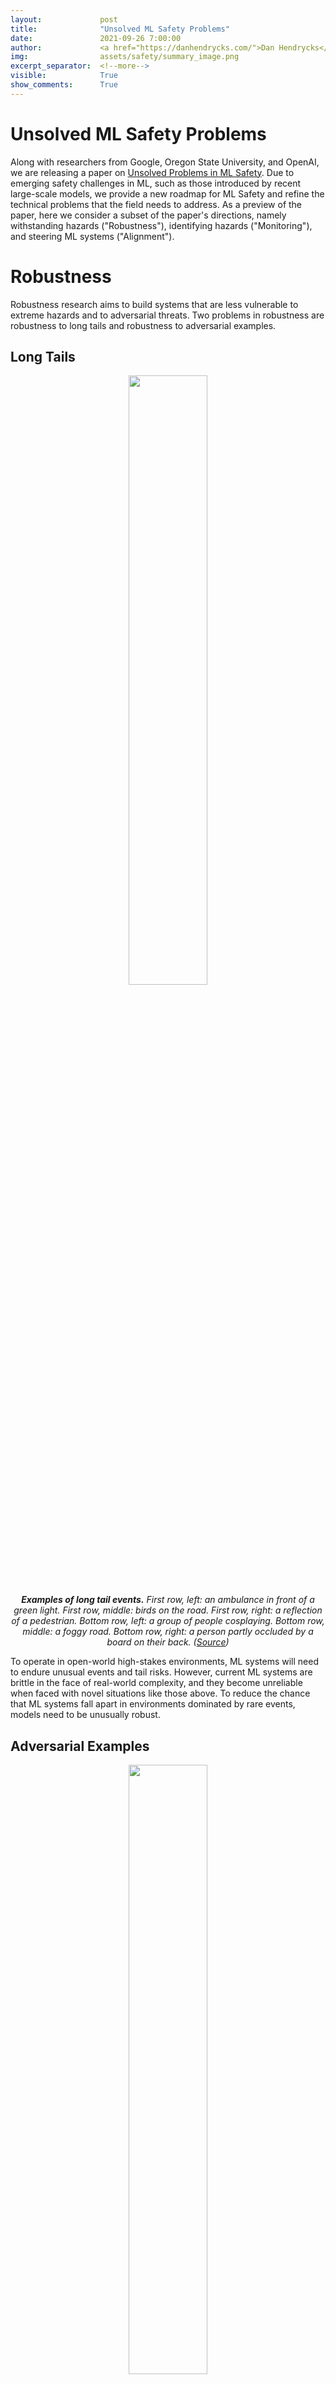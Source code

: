 ```yaml
---
layout:             post
title:              "Unsolved ML Safety Problems"
date:               2021-09-26 7:00:00
author:             <a href="https://danhendrycks.com/">Dan Hendrycks</a>
img:                assets/safety/summary_image.png
excerpt_separator:  <!--more-->
visible:            True
show_comments:      True
---
```


<meta name="twitter:title" content="Unsolved ML Safety Problems">
<meta name="twitter:card" content="summary_image">
<meta name="twitter:image" content="https://bair.berkeley.edu/static/blog/safety/summary_image.png">

# Unsolved ML Safety Problems


Along with researchers from Google, Oregon State University, and OpenAI, we are releasing a paper on [Unsolved Problems in ML Safety](https://arxiv.org/abs/2109.?????).
Due to emerging safety challenges in ML, such as those introduced by recent large-scale models, we provide a new roadmap for ML Safety and refine the technical problems that the field needs to address.
As a preview of the paper, here we consider a subset of the paper's directions, namely withstanding hazards ("Robustness"), identifying hazards ("Monitoring"), and steering ML systems ("Alignment").


# Robustness
Robustness research aims to build systems that are less vulnerable to extreme hazards and to adversarial threats. Two problems in robustness are robustness to long tails and robustness to adversarial examples.

## Long Tails

<p style="text-align:center;">
<img src="https://bair.berkeley.edu/static/blog/safety/long_tail.png" width="50%">
<br />
  <i> <b>Examples of long tail events.</b> First row, left: an ambulance in front of a green light. First row, middle: birds on the road. First row, right: a reflection of a pedestrian. Bottom row, left: a group of people cosplaying. Bottom row, middle: a foggy road. Bottom row, right: a person partly occluded by a board on their back. (<a href="https://www.youtube.com/watch?v=Q0nGo2-y0xY">Source</a>)
 </i></p>


To operate in open-world high-stakes environments, ML systems will need to endure unusual events and tail risks. However, current ML systems are brittle in the face of real-world complexity, and they become unreliable when faced with novel situations like those above. To
reduce the chance that ML systems fall apart in environments dominated by rare events, models need to be unusually robust.

## Adversarial Examples

<p style="text-align:center;">
<img src="https://bair.berkeley.edu/static/blog/safety/adversarial.png" width="50%">
<br />
<i> <b>Adversarial perturbations.</b> An example of an input image altered by an adversarial perturbation. After the adversarial perturbation, the neural network makes a high confidence mistake. (<a href="https://openai.com/blog/adversarial-example-research/">Source</a>) </i>
</p>


Adversaries can easily manipulate vulnerabilities in ML systems and cause them to make mistakes. As shown above, carefully crafted small perturbations are enough to break ML systems. In the paper, we focus on this problem but also suggest that researchers consider more realistic settings, like when attackers can create perceptible images or when attack specifications are not known beforehand.


# Monitoring
Monitoring research aims to create tools and features that help human operators identify hazards and inspect ML systems. Two problems in monitoring are anomaly detection and backdoor detection. This list is nonexhaustive, and we include other problems in the paper including calibration, honest outputs, and detecting emergent capabilities.

## Anomaly Detection

<p style="text-align:center;">
<img src="https://bair.berkeley.edu/static/blog/safety/anomaly.png" width="50%">
<br />
<i> <b>Anomaly detection.</b> On the left is a usual image which belongs to an ImageNet class, so the ImageNet classifier knows how to handle the image. On the right is an anomalous image which does not belong to any ImageNet class. Nonetheless, the model classifies the image with high confidence.</i>
</p>

 
Anomaly detectors can warn human operators of potential hazards, and this can help them reduce their exposure to hazards. For example, anomaly detectors can help detect malicious uses of ML systems or flag novel examples for human review. However, deep learning-based anomaly detectors are not highly reliable, as shown in the figure above.


## Backdoors

<p style="text-align:center;">
<img src="https://bair.berkeley.edu/static/blog/safety/backdoors.png" width="50%">
<br />
  <i> <b> Backdoors.</b> Depicted is a backdoored facial recognition system that gates building access. The backdoor could be triggered by a specific unique item chosen by an adversary, such as a pair of glasses. If the adversary wears that specific pair of glasses, the backdoored facial recognition will allow the adversary in the building. (<a href="https://arxiv.org/abs/2007.10760">Source</a>)</i>
</p>


ML systems risk carrying backdoors. Backdoored models behave correctly and benignly in almost all scenarios, but in particular circumstances chosen by the adversary, they have been taught to behave incorrectly. Models trained on massive datasets scraped from online are increasingly likely to be trained on poisoned data and thereby have backdoors injected. Moreover, downstream models are increasingly obtained by a single upstream foundation model, so a single backdoored system could render backdoors commonplace.


# Alignment
Alignment research aims to create safe ML system objectives and have them safely pursued. Two problems in alignment are value learning and proxy gaming, but the paper includes many additional problems.

## Value Learning

<p style="text-align:center;">
<img src="https://bair.berkeley.edu/static/blog/safety/utilitarianism.png" width="50%">
<br />
  <i><b> Estimating human values such as pleasantness.</b> Transformer models can partially separate between pleasant and unpleasant states given diverse open-world inputs. Utility values or pleasantness values are not ground truth values and are products of the model’s own learned utility function. (<a href="https://arxiv.org/abs/2008.02275">Source</a>) </i>
</p>

Encoding human goals and intent is challenging because many human values are hard to define and measure. How can we teach ML systems to model happiness, good judgment, freedom of action, meaningful experiences, safe outcomes, and more? In the figure above, we show that models are starting to have traction on the problem, but they nonetheless make many mistakes and can only process simple inputs. More research is needed to learn reliable representations for happiness and other human values. 


## Proxy Gaming

<p style="text-align:center;">
<img src="https://bair.berkeley.edu/static/blog/safety/boatrace.gif" width="50%">
<br />
  <i><b>Proxy Gaming.</b> An RL agent gained a high score not by finishing the race but by going in the wrong direction, catching on fire, and colliding into other boats. (<a href="https://openai.com/blog/faulty-reward-functions/">Source</a>)</i>
</p>


Objective proxies can be gamed by optimizers and adversaries. In fact, Goodhart’s law asserts that “When a measure becomes a target, it ceases to be a good measure.” This means that we cannot just learn a proxy for human values---we must also make it robust to optimizers that are incentivized to game the proxy. An example of a reward maximizing agent gaming a video game proxy is in the figure above.


---

<i>In the full paper, we describe several more problems, clarify each problem’s motivation, and provide concrete research directions. Check out the paper [here](https://arxiv.org/abs/2109.?????).</i>
